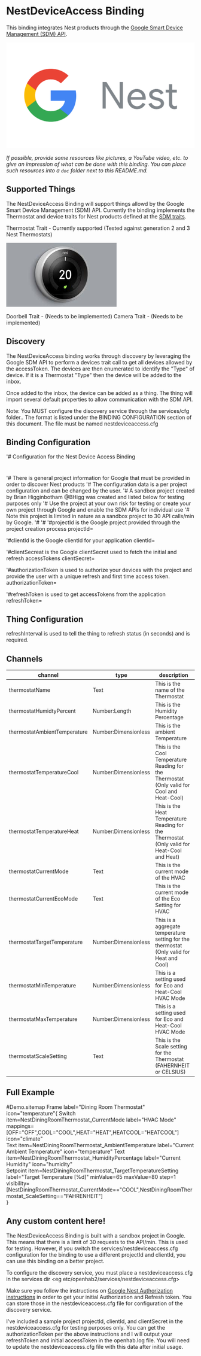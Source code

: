 # NestDeviceAccess Binding

This binding integrates Nest products through the [Google Smart Device Management (SDM) API](https://developers.google.com/home/smart-device-management).

![Nest Logo](doc/logo-google-nest_480.png)

_If possible, provide some resources like pictures, a YouTube video, etc. to give an impression of what can be done with this binding. You can place such resources into a `doc` folder next to this README.md._

## Supported Things

The NestDeviceAccess Binding will support things allowd by the Google Smart Device Management (SDM) API. Currently
the binding implements the Thermostat and device traits for Nest products defined at the [SDM traits](https://developers.google.com/nest/device-access/traits).


Thermostat Trait - Currently supported (Tested against generation 2 and 3 Nest Thermostats)

![Nest Thermostat](doc/nestthermostat.jpeg)

Doorbell Trait - (Needs to be implemented)
Camera Trait - (Needs to be implemented)


## Discovery

The NestDeviceAccess binding works through discovery by leveraging the Google SDM API to perform a devices trait call to get all devices allowed by the accessToken. The devices are then enumerated to identify the "Type" of device. If it is a Thermostat "Type" then the device will be added to the inbox.

Once added to the inbox, the device can be added as a thing. The thing will import several default properties to allow communication with the SDM API. 

Note: You MUST configure the discovery service through the services/cfg folder.. The format is listed under the BINDING CONFIGURATION section of this document. The file must be named nestdeviceaccess.cfg
## Binding Configuration

'# Configuration for the Nest Device Access Binding
#
'# There is general project information for Google that must be provided in order to discover Nest products
'# The configuration data is a per project configuration and can be changed by the user.
'# A sandbox project created by Brian Higginbotham @BHigg was created and listed below for testing purposes only
'# Use the project at your own risk for testing or create your own project through Google and enable the SDM APIs for individual use
'# Note this project is limited in nature as a sandbox project to 30 API calls/min by Google.
'#
'#
'#projectId is the Google project provided through the project creation process
projectId=<list projectId here>

'#clientId is the Google clientId for your application
clientId=<list clientId here>

'#clientSecreat is the Google clientSecret used to fetch the initial and refresh accessTokens
clientSecret=<list clientSecret here>

'#authorizationToken is used to authorize your devices with the project and provide the user with a unique refresh and first time access token.
authorizationToken=<list authorizationToken here>

'#refreshToken is used to get accessTokens from the application
refreshToken=<list refreshToken here>

## Thing Configuration

refreshInterval is used to tell the thing to refresh status (in seconds) and is required.

## Channels


| channel          | type   | description                         |
|------------------|--------|-------------------------------------|
| thermostatName                | Text                   | This is the name of the Thermostat  |
| thermostatHumidtyPercent      | Number:Length          | This is the Humidity Percentage     |
| thermostatAmbientTemperature  | Number:Dimensionless   | This is the ambient Temperature                         |
| thermostatTemperatureCool     | Number:Dimensionless   | This is the Cool Temperature Reading for the Thermostat (Only valid for Cool and Heat-Cool)|
| thermostatTemperatureHeat     | Number:Dimensionless   | This is the Heat Temperature Reading for the Thermostat (Only valid for Heat-Cool and Heat)|
| thermostatCurrentMode         | Text                   | This is the current mode of the HVAC
| thermostatCurrentEcoMode                               | Text   | This is the current mode of the Eco Setting for HVAC
| thermostatTargetTemperature   | Number:Dimensionless   | This is a aggregate temperature setting for the thermostat (Only valid for Heat and Cool)
| thermostatMinTemperature      | Number:Dimensionless   | This is a setting used for Eco and Heat-Cool HVAC Mode
| thermostatMaxTemperature      | Number:Dimensionless   | This is a setting used for Eco and Heat-Cool HVAC Mode
| thermostatScaleSetting        | Text                   | This is the Scale setting for the Thermostat (FAHERNHEIT or CELSIUS)


## Full Example

#Demo.sitemap
Frame label="Dining Room Thermostat" icon="temperature"{
            Switch item=NestDiningRoomThermostat_CurrentMode label="HVAC Mode" mappings=[OFF="OFF",COOL="COOL",HEAT="HEAT",HEATCOOL="HEATCOOL"] icon="climate"                  
            Text item=NestDiningRoomThermostat_AmbientTemperature label="Current Ambient Temperature" icon="temperature"
            Text item=NestDiningRoomThermostat_HumidityPercentage label="Current Humidity" icon="humidity"                  
            Setpoint item=NestDiningRoomThermostat_TargetTemperatureSetting label="Target Temperature [%d]" minValue=65 maxValue=80 step=1 visibility=[NestDiningRoomThermostat_CurrentMode=="COOL",NestDiningRoomThermostat_ScaleSetting=="FAHRENHEIT"]      
}
        


## Any custom content here!

The NestDeviceAccess Binding is built with a sandbox project in Google. This means that there is a limit of 30 requests to the API/min. This is used for testing. However, if you switch the services/nestdeviceaccess.cfg configuration for the binding to use a different projectId and clientId, you can use this binding on a better project.

To configure the discovery service, you must place a nestdeviceaccess.cfg in the services dir <eg etc/openhab2/services/nestdeviceaccess.cfg>


Make sure you follow the instructions on [Google Nest Authorization instructions](https://developers.google.com/nest/device-access/authorize) in order to get your initial Authorization and Refresh token. You can store those in the nestdeviceaccess.cfg file for configuration of the discovery service.

I've included a sample project projectId, clientId, and clientSecret in the nestdeviceaccess.cfg for testing purposes only. You can get the authorizationToken per the above instructions and I will output your refreshToken and initial accessToken in the openhab.log file. You will need to update the nestdeviceaccess.cfg file with this data after initial usage.

